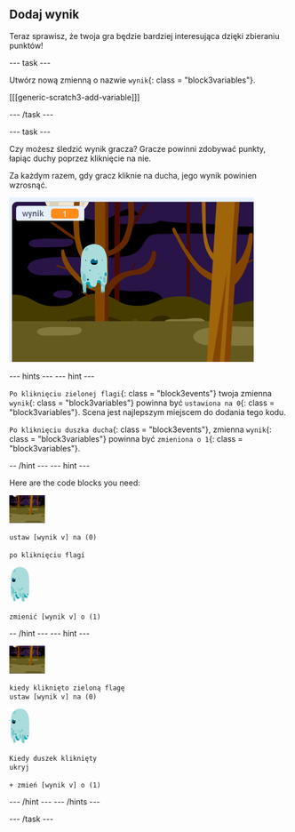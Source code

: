 ## Dodaj wynik

Teraz sprawisz, że twoja gra będzie bardziej interesująca dzięki zbieraniu punktów!

\--- task \---

Utwórz nową zmienną o nazwie `wynik`{: class = "block3variables"}.

[[[generic-scratch3-add-variable]]]

\--- /task \---

\--- task \---

Czy możesz śledzić wynik gracza? Gracze powinni zdobywać punkty, łapiąc duchy poprzez kliknięcie na nie.

Za każdym razem, gdy gracz kliknie na ducha, jego wynik powinien wzrosnąć.

![Zwiększenie wyniku](images/ghost-score-test.png)

\--- hints \--- \--- hint \---

`Po kliknięciu zielonej flagi`{: class = "block3events"} twoja zmienna `wynik`{: class = "block3variables"} powinna być `ustawiona na 0`{: class = "block3variables"}. Scena jest najlepszym miejscem do dodania tego kodu.

`Po kliknięciu duszka ducha`{: class = "block3events"}, zmienna `wynik`{: class = "block3variables"} powinna być `zmieniona o 1`{: class = "block3variables"}.

-- /hint \--- \--- hint \---

Here are the code blocks you need:

![ikona tła](images/ghost-backdrop.png)

```blocks3
ustaw [wynik v] na (0)

po kliknięciu flagi
```

![duszek ducha](images/ghost-sprite.png)

```blocks3
zmienić [wynik v] o (1)
```

-- /hint \--- \--- hint \---

![ikona tła](images/ghost-backdrop.png)

```blocks3
kiedy kliknięto zieloną flagę
ustaw [wynik v] na (0)
```

![duszek ducha](images/ghost-sprite.png)

```blocks3
Kiedy duszek kliknięty
ukryj

+ zmień [wynik v] o (1)
```

\--- /hint \--- \--- /hints \---

\--- /task \---